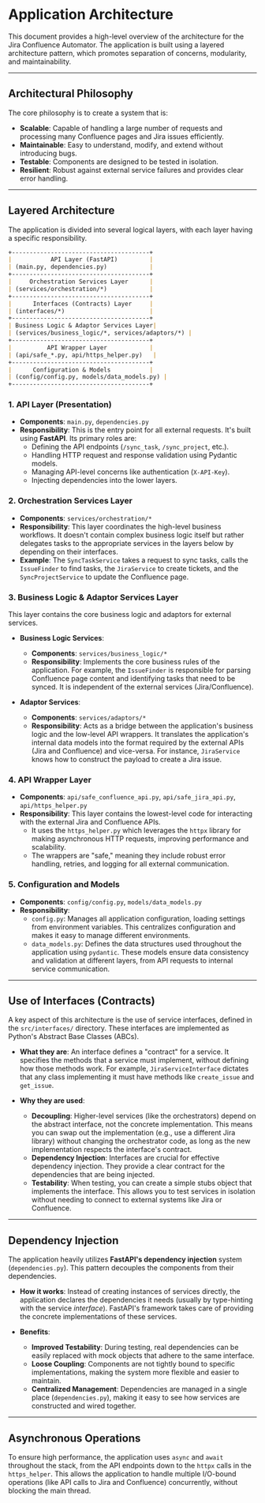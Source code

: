 # Application Architecture

This document provides a high-level overview of the architecture for the Jira Confluence Automator. The application is built using a layered architecture pattern, which promotes separation of concerns, modularity, and maintainability.

---

## Architectural Philosophy

The core philosophy is to create a system that is:

- **Scalable**: Capable of handling a large number of requests and processing many Confluence pages and Jira issues efficiently.
- **Maintainable**: Easy to understand, modify, and extend without introducing bugs.
- **Testable**: Components are designed to be tested in isolation.
- **Resilient**: Robust against external service failures and provides clear error handling.

---

## Layered Architecture

The application is divided into several logical layers, with each layer having a specific responsibility.

```markdown
+---------------------------------------+
|           API Layer (FastAPI)         |
| (main.py, dependencies.py)            |
+---------------------------------------+
|     Orchestration Services Layer      |
| (services/orchestration/*)            |
+---------------------------------------+
|      Interfaces (Contracts) Layer     |
| (interfaces/*)                        |
+---------------------------------------+
| Business Logic & Adaptor Services Layer|
| (services/business_logic/*, services/adaptors/*) |
+---------------------------------------+
|          API Wrapper Layer            |
| (api/safe_*.py, api/https_helper.py)   |
+---------------------------------------+
|      Configuration & Models           |
| (config/config.py, models/data_models.py) |
+---------------------------------------+
```

### 1. API Layer (Presentation)

- **Components**: `main.py`, `dependencies.py`
- **Responsibility**: This is the entry point for all external requests. It's built using **FastAPI**. Its primary roles are:
  - Defining the API endpoints (`/sync_task`, `/sync_project`, etc.).
  - Handling HTTP request and response validation using Pydantic models.
  - Managing API-level concerns like authentication (`X-API-Key`).
  - Injecting dependencies into the lower layers.

### 2. Orchestration Services Layer

- **Components**: `services/orchestration/*`
- **Responsibility**: This layer coordinates the high-level business workflows. It doesn't contain complex business logic itself but rather delegates tasks to the appropriate services in the layers below by depending on their interfaces.
- **Example**: The `SyncTaskService` takes a request to sync tasks, calls the `IssueFinder` to find tasks, the `JiraService` to create tickets, and the `SyncProjectService` to update the Confluence page.

### 3. Business Logic & Adaptor Services Layer

This layer contains the core business logic and adaptors for external services.

- **Business Logic Services**:
  - **Components**: `services/business_logic/*`
  - **Responsibility**: Implements the core business rules of the application. For example, the `IssueFinder` is responsible for parsing Confluence page content and identifying tasks that need to be synced. It is independent of the external services (Jira/Confluence).

- **Adaptor Services**:
  - **Components**: `services/adaptors/*`
  - **Responsibility**: Acts as a bridge between the application's business logic and the low-level API wrappers. It translates the application's internal data models into the format required by the external APIs (Jira and Confluence) and vice-versa. For instance, `JiraService` knows how to construct the payload to create a Jira issue.

### 4. API Wrapper Layer

- **Components**: `api/safe_confluence_api.py`, `api/safe_jira_api.py`, `api/https_helper.py`
- **Responsibility**: This layer contains the lowest-level code for interacting with the external Jira and Confluence APIs.
  - It uses the `https_helper.py` which leverages the `httpx` library for making asynchronous HTTP requests, improving performance and scalability.
  - The wrappers are "safe," meaning they include robust error handling, retries, and logging for all external communication.

### 5. Configuration and Models

- **Components**: `config/config.py`, `models/data_models.py`
- **Responsibility**:
  - `config.py`: Manages all application configuration, loading settings from environment variables. This centralizes configuration and makes it easy to manage different environments.
  - `data_models.py`: Defines the data structures used throughout the application using `pydantic`. These models ensure data consistency and validation at different layers, from API requests to internal service communication.

---

## Use of Interfaces (Contracts)

A key aspect of this architecture is the use of service interfaces, defined in the `src/interfaces/` directory. These interfaces are implemented as Python's Abstract Base Classes (ABCs).

- **What they are**: An interface defines a "contract" for a service. It specifies the methods that a service must implement, without defining how those methods work. For example, `JiraServiceInterface` dictates that any class implementing it must have methods like `create_issue` and `get_issue`.

- **Why they are used**:
  - **Decoupling**: Higher-level services (like the orchestrators) depend on the abstract interface, not the concrete implementation. This means you can swap out the implementation (e.g., use a different Jira library) without changing the orchestrator code, as long as the new implementation respects the interface's contract.
  - **Dependency Injection**: Interfaces are crucial for effective dependency injection. They provide a clear contract for the dependencies that are being injected.
  - **Testability**: When testing, you can create a simple stubs object that implements the interface. This allows you to test services in isolation without needing to connect to external systems like Jira or Confluence.

---

## Dependency Injection

The application heavily utilizes **FastAPI's dependency injection** system (`dependencies.py`). This pattern decouples the components from their dependencies.

- **How it works**: Instead of creating instances of services directly, the application declares the dependencies it needs (usually by type-hinting with the service *interface*). FastAPI's framework takes care of providing the concrete implementations of these services.

- **Benefits**:
  - **Improved Testability**: During testing, real dependencies can be easily replaced with mock objects that adhere to the same interface.
  - **Loose Coupling**: Components are not tightly bound to specific implementations, making the system more flexible and easier to maintain.
  - **Centralized Management**: Dependencies are managed in a single place (`dependencies.py`), making it easy to see how services are constructed and wired together.

---

## Asynchronous Operations

To ensure high performance, the application uses `async` and `await` throughout the stack, from the API endpoints down to the `httpx` calls in the `https_helper`. This allows the application to handle multiple I/O-bound operations (like API calls to Jira and Confluence) concurrently, without blocking the main thread.
